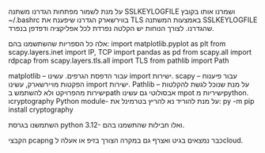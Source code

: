 על מנת לשמור מפתחות הגדרנו משתנה SSLKEYLOGFILE ושמרנו אותו בקובץ ~/.bashrc
בווירשארק הגדרנו שיפענח את TLS באמצעות המשתנה SSLKEYLOGFILE שהגדרנו.
לצורך הנוחות יש הקלטה נפרדת לכל אפליקציה ודפדפן בנפרד.

אלה כל הספריות שהשתשמנו בהם:
import matplotlib.pyplot as plt
from scapy.layers.inet import IP, TCP
import pandas as pd
from scapy.all import rdpcap
from scapy.layers.tls.all import TLS
from pathlib import Path

matplotlib – עבור הדפסת הגרפים. עשינו import  ישירות.
scapy – עבור פיענוח הפקטות מויירשארק, עשינו import  ישירות.
Pathlib – על מנת שנוכל לגשת להקלטות ישירות מהפרויקט ולא להשתמש בpath אבסולוטי גם עשינו mpot ישיריות מpython.
וcryptography Python module-  על מנת להוריד נא להריץ בטרמינל את:
py -m pip install cryptography

השתמשנו בגרסת python 3.12- ואלו חבילות שהתשמנו בהם.
 
הקבצי pcapng כבר נמצאים בגיט ואצרף גם במקרה הצורך בזיפ או אעלה לcloud.


